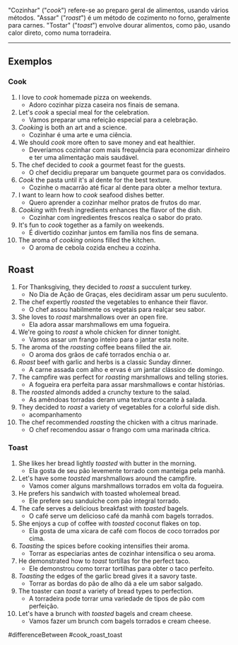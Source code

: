 "Cozinhar" ("*cook*") refere-se ao preparo geral de alimentos, usando vários métodos. "Assar" ("*roast*") é um método de cozimento no forno, geralmente para carnes. "Tostar" ("*toast*") envolve dourar alimentos, como pão, usando calor direto, como numa torradeira.

---
## Exemplos

### Cook

1. I love to _cook_ homemade pizza on weekends.
	- Adoro cozinhar pizza caseira nos finais de semana.
2. Let's _cook_ a special meal for the celebration.
	- Vamos preparar uma refeição especial para a celebração.
3. _Cooking_ is both an art and a science.
	- Cozinhar é uma arte e uma ciência.
4. We should _cook_ more often to save money and eat healthier.
	- Deveríamos cozinhar com mais frequência para economizar dinheiro e ter uma alimentação mais saudável.
5. The chef decided to _cook_ a gourmet feast for the guests.
	- O chef decidiu preparar um banquete gourmet para os convidados.
6. _Cook_ the pasta until it's al dente for the best texture.
	- Cozinhe o macarrão até ficar al dente para obter a melhor textura.
7. I want to learn how to _cook_ seafood dishes better.
	- Quero aprender a cozinhar melhor pratos de frutos do mar.
8. _Cooking_ with fresh ingredients enhances the flavor of the dish.
	- Cozinhar com ingredientes frescos realça o sabor do prato.
9. It's fun to _cook_ together as a family on weekends.
	- É divertido cozinhar juntos em família nos fins de semana.
10. The aroma of _cooking_ onions filled the kitchen.
	- O aroma de cebola cozida encheu a cozinha.

## Roast

1. For Thanksgiving, they decided to _roast_ a succulent turkey.
	- No Dia de Ação de Graças, eles decidiram assar um peru suculento.
2. The chef expertly _roasted_ the vegetables to enhance their flavor.
	- O chef assou habilmente os vegetais para realçar seu sabor.
3. She loves to _roast_ marshmallows over an open fire.
	- Ela adora assar marshmallows em uma fogueira.
4. We're going to _roast_ a whole chicken for dinner tonight.
	- Vamos assar um frango inteiro para o jantar esta noite.
5. The aroma of the _roasting_ coffee beans filled the air.
	- O aroma dos grãos de café torrados enchia o ar.
6. _Roast_ beef with garlic and herbs is a classic Sunday dinner.
	- A carne assada com alho e ervas é um jantar clássico de domingo.
7. The campfire was perfect for _roasting_ marshmallows and telling stories.
	- A fogueira era perfeita para assar marshmallows e contar histórias.
8. The _roasted_ almonds added a crunchy texture to the salad.
	- As amêndoas torradas deram uma textura crocante à salada.
9. They decided to _roast_ a variety of vegetables for a colorful side dish.
	- acompanhamento
10. The chef recommended _roasting_ the chicken with a citrus marinade.
	- O chef recomendou assar o frango com uma marinada cítrica.

### Toast

1. She likes her bread lightly _toasted_ with butter in the morning.
	- Ela gosta de seu pão levemente torrado com manteiga pela manhã.
2. Let's have some _toasted_ marshmallows around the campfire.
	- Vamos comer alguns marshmallows torrados em volta da fogueira.
3. He prefers his sandwich with toasted wholemeal bread.
	- Ele prefere seu sanduíche com pão integral torrado.
4. The cafe serves a delicious breakfast with _toasted_ bagels.
	- O café serve um delicioso café da manhã com bagels torrados.
5. She enjoys a cup of coffee with _toasted_ coconut flakes on top.
	- Ela gosta de uma xícara de café com flocos de coco torrados por cima.
6. _Toasting_ the spices before cooking intensifies their aroma.
	- Torrar as especiarias antes de cozinhar intensifica o seu aroma.
7. He demonstrated how to _toast_ tortillas for the perfect taco.
	- Ele demonstrou como torrar tortilhas para obter o taco perfeito.
8. _Toasting_ the edges of the garlic bread gives it a savory taste.
	- Torrar as bordas do pão de alho dá a ele um sabor salgado.
9. The toaster can _toast_ a variety of bread types to perfection.
	- A torradeira pode torrar uma variedade de tipos de pão com perfeição.
10. Let's have a brunch with _toasted_ bagels and cream cheese.
	- Vamos fazer um brunch com bagels torrados e cream cheese.

#differenceBetween 
#cook_roast_toast